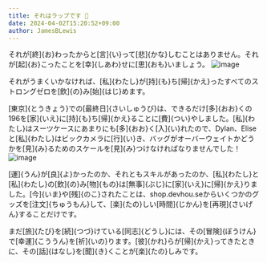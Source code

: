 ```yaml
---
title: それはラップです 🥙
date: 2024-04-02T15:20:52+09:00
author: JamesBLewis
---
```

それが[終]{お}わったからと[言]{い}って[悲]{かな}しむことはありません。それが[起]{お}こったことを[幸]{しあわ}せに[思]{おも}いましょう。
![image](https://github.com/devhou-se/www-jp/assets/1495031/ee2dc3e3-68a9-44ab-87b8-cce47bf03013)

それがうまくいかなければ、[私]{わたし}が[持]{も}ち[帰]{かえ}ったすべてのストロングゼロを[飲]{の}み[始]{はじ}めます。

[東京]{とうきょう}での[最終日]{さいしゅうび}は、できるだけ[多]{おお}くの196を[家]{いえ}に[持]{も}ち[帰]{かえ}ることに[費]{つい}やしました。[私]{わたし}はスーツケースにあまりにも[多]{おお}く[入]{い}れたので、Dylan、Eliseと[私]{わたし}はビックカメラに[行]{い}き、バッグがオーバーウェイトかどうかを[見]{み}るためのスケールを[見]{み}つけなければなりませんでした！
![image](https://github.com/devhou-se/www-jp/assets/1495031/72bed86a-3a7f-4e30-97df-0394ea38e417)

[運]{うん}が[良]{よ}かったのか、それともスキルがあったのか、[私]{わたし}と[私]{わたし}の[飲]{の}み[物]{もの}は[無事]{ぶじ}に[家]{いえ}に[帰]{かえ}りました。[今]{いま}や[残]{のこ}されたことは、shop.devhou.seからいくつかのグッズを[注文]{ちゅうもん}して、[楽]{たの}しい[時間]{じかん}を[再現]{さいげん}することだけです。 

まだ[旅]{たび}を[続]{つづ}けている[同志]{どうし}には、その[冒険]{ぼうけん}で[幸運]{こううん}を[祈]{いの}ります。[彼]{かれ}らが[帰]{かえ}ってきたときに、その[話]{はなし}を[聞]{き}くことが[楽]{たの}しみです。